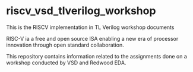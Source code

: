 # riscv_vsd_tlverilog_workshop
This is the RISCV implementation in TL Verilog workshop documents 

RISC-V ia a free and open source ISA enabling a new era of processor innovation through open standard collaboration.

This repository contains information related to the assignments done on a workshop conducted by VSD and Redwood EDA.
